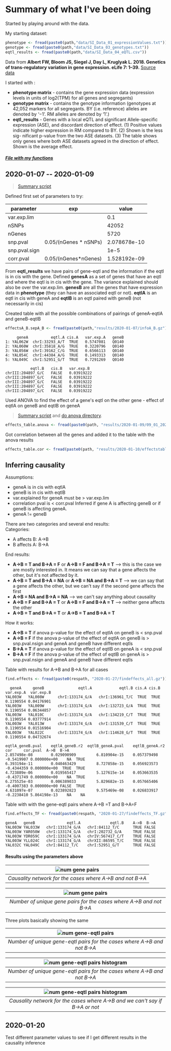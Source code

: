 # Summary of what I've been doing

Started by playing around with the data.  

My starting dataset:
```r
phenotype <- fread(paste0(path,"data/SI_Data_01_expressionValues.txt"))
genotype <- fread(paste0(path,"data/SI_Data_03_genotypes.txt"))
eqtl_results <- fread(paste0(path,"data/SI_Data_04_eQTL.csv"))
```

Data from **Albert FW, Bloom JS, Siegel J, Day L, Kruglyak L. 2018. Genetics of trans-regulatory variation in gene expression. eLife 7: 1–39.**  [Source data](https://elifesciences.org/articles/35471/figures#supp1)  

I started with :
* **phenotype matrix** - contains the gene expression data (expression levels in units of log2(TPM) for all genes and segregants)
* **genotype matrix** - contains the genotype information (genotypes at 42,052 markers for all segregants. BY (i.e. reference) alleles are denoted by ‘−1’. RM alleles are denoted by ‘1’.)
* **eqtl_results** - Genes with a local eQTL and significant Allele-specific expression (ASE), and discordant direction of effect. (1) Positive values indicate higher expression in RM compared to BY. (2) Shown is the less sig- nificant p-value from the two ASE datasets. (3) The table shows only genes where both ASE datasets agreed in the direction of effect. Shown is the average effect.


##### **[File with my functions](https://github.com/CarolinaPB/DegreeProject/blob/master/code/myfunctions.R)**

## 2020-01-07 -- 2020-01-09
> [Summary script](https://github.com/CarolinaPB/DegreeProject/blob/master/code/2020-01-07/07_01_2020_process.R)  

Defined first set of parameters to try:

parameter | exp | value |
--|--|--|
var.exp.lim| | 0.1
nSNPs| | 42052
nGenes| | 5720
snp.pval| 0.05/(nGenes * nSNPs) | 2.078678e-10
snp.pval.sign| | 1e-5 |
corr.pval | 0.05/(nGenes*nGenes) | 1.528192e-09


From **eqtl_results** we have pairs of gene-eqtl and the information if the eqtl is in cis with the gene.
Defined **genesA** as a set of genes that have an eqtl and where the eqtl is in cis with the gene. The variance explained should also be over the var.exp.lim. **genesB** are all the genes that have expression data in **phenotype** (they can have an associated eqtl or not).
**eqtlA** is an eqtl in cis with geneA and **eqtlB** is an eqtl paired with geneB (not necessarily in cis)


Created table with all the possible combinations of pairings of geneA-eqtlA and geneB-eqtlB

```r
effectsA_B.sepA_B <- fread(paste0(path,"results/2020-01-07/infoA_B.gz"))
```

```
     geneA          eqtl.A cis.A   var.exp.A   geneB
1: YAL062W  chrI:33293_A/T  TRUE   0.5747081   Q0140
2: YAL060W  chrI:35818_A/G  TRUE   0.3220796   Q0140
3: YAL056W  chrI:39162_C/G  TRUE   0.6566113   Q0140
4: YAL054C  chrI:44384_A/G  TRUE   0.1493313   Q0140
5: YAL049C  chrI:52951_G/T  TRUE   0.7291269   Q0140

           eqtl.B   cis.B   var.exp.B    
chrIII:204897_G/C   FALSE   0.03919222
chrIII:204897_G/C   FALSE   0.03919222
chrIII:204897_G/C   FALSE   0.03919222
chrIII:204897_G/C   FALSE   0.03919222
chrIII:204897_G/C   FALSE   0.03919222
```

Used ANOVA to find the effect of a gene's eqtl on the other gene - effect of eqtlA on geneB and eqtlB on geneA

> [Summary script](https://github.com/CarolinaPB/DegreeProject/blob/master/code/2020-01-07/07_01_2020_process.R) and [do anova directory](https://github.com/CarolinaPB/DegreeProject/tree/master/code/2020-01-09).

```r
effects_table.anova <- fread(paste0(path, "results/2020-01-09/09_01_2020_anovatable.gz"))
```

Got correlation between all the genes and added it to the table with the anova results
```r
effects_table.cor <- fread(paste0(path, "results/2020-01-10/effectstable.gz"))
```

## Inferring causality

Assumptions:
* geneA is in cis with eqtlA
* geneB is in cis with eqtlB
* var.explained for geneA must be > var.exp.lim
* correlation pval is < corr.pval
Inferred if gene A is affecting geneB or if geneB is affecting geneA.
* geneA != geneB

There are two categories and several end results:  
Categories:
* A affects B: A->B
* B affects A: B->A

End results:
* **A->B = T and B->A = F** or **A->B = F and B->A = T** --> this is the case we are mostly interested in. It means we can say that a gene affects the other, but it's not affected by it.
* **A->B = T and B->A = NA** or **A->B = NA and B->A = T** --> we can say that a gene affects the other, but we can't say if the second gene affects the first
* **A->B = NA and B->A = NA** --> we can't say anything about causality
* **A->B = F and B->A = T** or **A->B = F and B->A = T** --> neither gene affects the other
* **A->B = T and B->A = T** or **A->B = T and B->A = T**

How it works:  
* **A->B = T** if anova p-value for the effect of eqtlA on geneB is < snp.pval
* **A->B = F** if the anova p-value of the effect of eqtlA on geneB is > snp.pval.nsign and geneA and geneB have different eqtls
* **B->A = T** if anova p-value for the effect of eqtlB on geneA is < snp.pval
* **B->A = F** if the anova p-value of the effect of eqtlB on geneA is > snp.pval.nsign and geneA and geneB have different eqtls

Table with results for A->B and B->A for all cases
```r
find.effects <- fread(paste0(respath, "2020-01-27/findeffects_all.gz"))
```

```
  geneA     geneB               eqtl.A            eqtl.B cis.A cis.B var.exp.A  var.exp.B
YAL003W   YAL008W      chrI:133174_G/A   chrI:136961_T/C  TRUE  TRUE 0.1190554 0.04176901
YAL003W   YAL009W      chrI:133174_G/A   chrI:132723_G/A  TRUE  TRUE 0.1190554 0.06344857
YAL003W   YAL010C      chrI:133174_G/A   chrI:134219_C/T  TRUE  TRUE 0.1190554 0.03777914
YAL003W   YAL013W      chrI:133174_G/A   chrI:131539_C/T  TRUE  TRUE 0.1190554 0.01516904
YAL003W   YAL022C      chrI:133174_G/A   chrI:114628_G/T  TRUE  TRUE 0.1190554 0.04732674

eqtlA_geneB.pval    eqtlA_geneB.r2  eqtlB_geneA.pval    eqtlB_geneA.r2         cor     cor.pval  A->B  B->A
2.857498e-08        0.029090909         6.810904e-15    0.057379498     -0.5419907 0.000000e+00    NA  TRUE
6.393194e-11        0.040463429         8.727858e-15    0.056923573     -0.4344359 0.000000e+00  TRUE  TRUE
4.723889e-06        0.019565417         5.127615e-14    0.053663535     -0.4371749 0.000000e+00    NA  TRUE
6.275525e-03        0.006389033         5.829682e-15    0.057665406     -0.4007383 0.000000e+00 FALSE  TRUE
4.631097e-07        0.023892823         9.575469e-08    0.026833917     -0.2238410 5.864198e-13    NA    NA

```


Table with with the gene-eqtl pairs where A->B =T and B->A=F

```r
find.effects_TF <- fread(paste0(respath, "2020-01-27/findeffects_TF.gz"))
```
```
geneA   geneB              eqtl.A             eqtl.B    A->B  B->A
YAL003W YAL033W   chrI:133174_G/A   chrI:84112_T/C      TRUE FALSE
YAL003W YAR050W   chrI:133174_G/A   chrI:202732_G/A     TRUE FALSE
YAL003W YDR059C   chrI:133174_G/A   chrIV:567417_C/T    TRUE FALSE
YAL003W YLL024C   chrI:133174_G/A   chrXII:86595_T/C    TRUE FALSE
YAL032C YAL049C   chrI:84112_T/C    chrI:52951_G/T      TRUE FALSE
```
#### Results using the parameters above
| ![num gene pairs](https://github.com/CarolinaPB/DegreeProject/blob/master/results/results_figures/images/TFgenes_blob_firstparams.png) |
|:--:|
| *Causality network for the cases where A->B and not B->A* |

| ![num gene pairs](https://github.com/CarolinaPB/DegreeProject/blob/master/results/results_figures/images/numtimes_genepair_firstparams.png) |
|:--:|
| *Number of unique gene pairs for the cases where A->B and not B->A* |

Three plots basically showing the same

| ![num gene-eqtl pairs](https://github.com/CarolinaPB/DegreeProject/blob/master/results/results_figures/images/numtimes_geneeqtl_pairs_firstparams.png) |
|:--:|
| *Number of unique gene-eqtl pairs for the cases where A->B and not B->A* |

| ![num gene-eqtl pairs histogram](https://github.com/CarolinaPB/DegreeProject/blob/master/results/results_figures/images/numtimes_geneeqtl_pairs_firstparams_hist.png) |
|:--:|
| *Number of unique gene-eqtl pairs for the cases where A->B and not B->A* |

| ![num gene-eqtl pairs histogram](https://github.com/CarolinaPB/DegreeProject/blob/master/results/results_figures/images/TNAgenes_blob_firstparams.png) |
|:--:|
| *Causality network for the cases where A->B and we can't say if B->A or not* |



## 2020-01-20
Test different parameter values to see if I get different results in the causality inference
